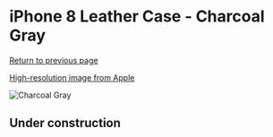 # iPhone 8 Leather Case - Charcoal Gray

[Return to previous page](/iphone_7)

[High-resolution image from Apple](https://store.storeimages.cdn-apple.com/8756/as-images.apple.com/is/MQHC2?wid=4500&hei=4500&fmt=png)

<div style="width: 512px"><img src="/almost_uncompressed/MQHC2.webp" alt="Charcoal Gray"></div>

## Under construction
